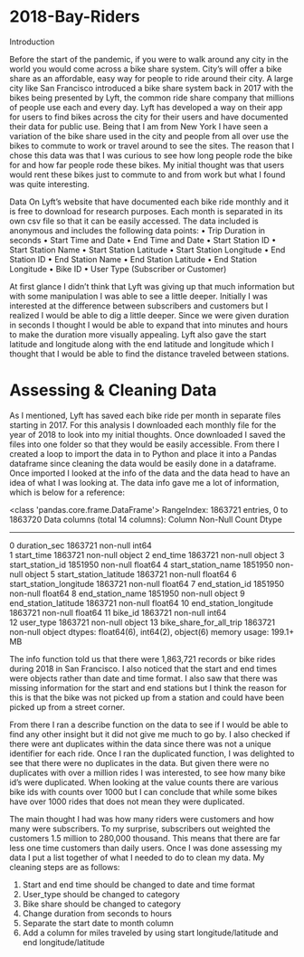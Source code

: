 # 2018-Bay-Riders

Introduction

Before the start of the pandemic, if you were to walk around any city in the world you would come across a bike share system.  City’s will offer a bike share as an affordable, easy way for people to ride around their city. A large city like San Francisco introduced a bike share system back in 2017 with the bikes being presented by Lyft, the common ride share company that millions of people use each and every day. Lyft has developed a way on their app for users to find bikes across the city for their users and have documented their data for public use. Being that I am from New York I have seen a variation of the bike share used in the city and people from all over use the bikes to commute to work or travel around to see the sites. The reason that I chose this data was that I was curious to see how long people rode the bike for and how far people rode these bikes. My initial thought was that users would rent these bikes just to commute to and from work but what I found was quite interesting. 

Data
On Lyft’s website that have documented each bike ride monthly and it is free to download for research purposes. Each month is separated in its own csv file so that it can be easily accessed. The data included is anonymous and includes the following data points:
•	Trip Duration in seconds
•	Start Time and Date
•	End Time and Date
•	Start Station ID
•	Start Station Name
•	Start Station Latitude
•	Start Station Longitude
•	End Station ID
•	End Station Name
•	End Station Latitude
•	End Station Longitude
•	Bike ID
•	User Type (Subscriber or Customer)

At first glance I didn’t think that Lyft was giving up that much information but with some manipulation I was able to see a little deeper. Initially I was interested at the difference between subscribers and customers but I realized I would be able to dig a little deeper. Since we were given duration in seconds I thought I would be able to expand that into minutes and hours to make the duration more visually appealing. Lyft also gave the start latitude and longitude along with the end latitude and longitude which I thought that I would be able to find the distance traveled between stations.  

# Assessing & Cleaning Data

As I mentioned, Lyft has saved each bike ride per month in separate files starting in 2017. For this analysis I downloaded each monthly file for the year of 2018 to look into my initial thoughts. Once downloaded I saved the files into one folder so that they would be easily accessible. From there I created a loop to import the data in to Python and place it into a Pandas dataframe since cleaning the data would be easily done in a dataframe.
Once imported I looked at the info of the data and the data head to have an idea of what I was looking at. The data info gave me a lot of information, which is below for a reference:

<class 'pandas.core.frame.DataFrame'>
RangeIndex: 1863721 entries, 0 to 1863720
Data columns (total 14 columns):
    Column                   Non-Null Count    Dtype  
---  ------                   --------------    -----  
 0   duration_sec             1863721 non-null  int64  
 1   start_time               1863721 non-null  object 
 2   end_time                 1863721 non-null  object 
 3   start_station_id         1851950 non-null  float64
 4   start_station_name       1851950 non-null  object 
 5   start_station_latitude   1863721 non-null  float64
 6   start_station_longitude  1863721 non-null  float64
 7   end_station_id           1851950 non-null  float64
 8   end_station_name         1851950 non-null  object 
 9   end_station_latitude     1863721 non-null  float64
 10  end_station_longitude    1863721 non-null  float64
 11  bike_id                  1863721 non-null  int64  
 12  user_type                1863721 non-null  object 
 13  bike_share_for_all_trip  1863721 non-null  object 
dtypes: float64(6), int64(2), object(6)
memory usage: 199.1+ MB

The info function told us that there were 1,863,721 records or bike rides during 2018 in San Francisco. I also noticed that the start and end times were objects rather than date and time format. I also saw that there was missing information for the start and end stations but I think the reason for this is that the bike was not picked up from a station and could have been picked up from a street corner.

From there I ran a describe function on the data to see if I would be able to find any other insight but it did not give me much to go by. I also checked if there were ant duplicates within the data since there was not a unique identifier for each ride. Once I ran the duplicated function, I was delighted to see that there were no duplicates in the data. But given there were no duplicates with over a million rides I was interested, to see how many bike id’s were duplicated. When looking at the value counts there are various bike ids with counts over 1000 but I can conclude that while some bikes have over 1000 rides that does not mean they were duplicated. 

The main thought I had was how many riders were customers and how many were subscribers. To my surprise, subscribers out weighted the customers 1.5 million to 280,000 thousand. This means that there are far less one time customers than daily users. 
Once I was done assessing my data I put a list together of what I needed to do to clean my data. My cleaning steps are as follows:
1.	Start and end time should be changed to date and time format
2.	User_type should be changed to category
3.	Bike share should be changed to category
4.	Change duration from seconds to hours
5.	Separate the start date to month column
6.	Add a column for miles traveled by using start longitude/latitude and end longitude/latitude 
